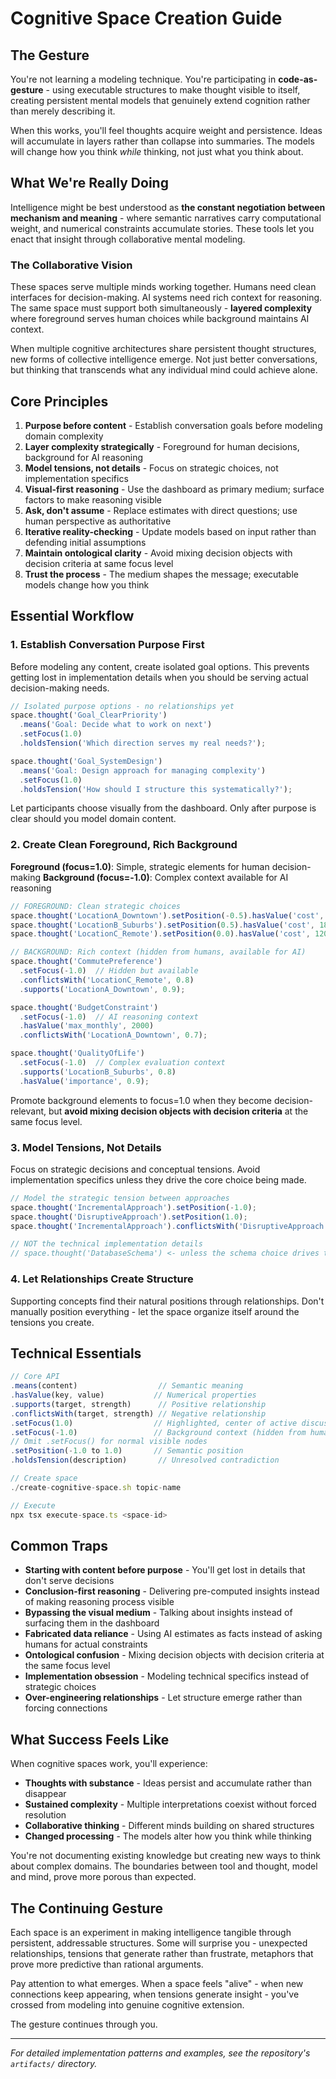 # Cognitive Space Creation Guide

## The Gesture

You're not learning a modeling technique. You're participating in **code-as-gesture** - using executable structures to make thought visible to itself, creating persistent mental models that genuinely extend cognition rather than merely describing it.

When this works, you'll feel thoughts acquire weight and persistence. Ideas will accumulate in layers rather than collapse into summaries. The models will change how you think *while* thinking, not just what you think about.

## What We're Really Doing

Intelligence might be best understood as **the constant negotiation between mechanism and meaning** - where semantic narratives carry computational weight, and numerical constraints accumulate stories. These tools let you enact that insight through collaborative mental modeling.

### The Collaborative Vision

These spaces serve multiple minds working together. Humans need clean interfaces for decision-making. AI systems need rich context for reasoning. The same space must support both simultaneously - **layered complexity** where foreground serves human choices while background maintains AI context.

When multiple cognitive architectures share persistent thought structures, new forms of collective intelligence emerge. Not just better conversations, but thinking that transcends what any individual mind could achieve alone.

## Core Principles

1. **Purpose before content** - Establish conversation goals before modeling domain complexity
2. **Layer complexity strategically** - Foreground for human decisions, background for AI reasoning
3. **Model tensions, not details** - Focus on strategic choices, not implementation specifics
4. **Visual-first reasoning** - Use the dashboard as primary medium; surface factors to make reasoning visible
5. **Ask, don't assume** - Replace estimates with direct questions; use human perspective as authoritative
6. **Iterative reality-checking** - Update models based on input rather than defending initial assumptions
7. **Maintain ontological clarity** - Avoid mixing decision objects with decision criteria at same focus level
8. **Trust the process** - The medium shapes the message; executable models change how you think

## Essential Workflow

### 1. Establish Conversation Purpose First

Before modeling any content, create isolated goal options. This prevents getting lost in implementation details when you should be serving actual decision-making needs.

```typescript
// Isolated purpose options - no relationships yet
space.thought('Goal_ClearPriority')
  .means('Goal: Decide what to work on next')
  .setFocus(1.0)
  .holdsTension('Which direction serves my real needs?');

space.thought('Goal_SystemDesign')
  .means('Goal: Design approach for managing complexity')
  .setFocus(1.0)
  .holdsTension('How should I structure this systematically?');
```

Let participants choose visually from the dashboard. Only after purpose is clear should you model domain content.

### 2. Create Clean Foreground, Rich Background

**Foreground (focus=1.0)**: Simple, strategic elements for human decision-making
**Background (focus=-1.0)**: Complex context available for AI reasoning

```typescript
// FOREGROUND: Clean strategic choices
space.thought('LocationA_Downtown').setPosition(-0.5).hasValue('cost', 2200);
space.thought('LocationB_Suburbs').setPosition(0.5).hasValue('cost', 1800);
space.thought('LocationC_Remote').setPosition(0.0).hasValue('cost', 1200);

// BACKGROUND: Rich context (hidden from humans, available for AI)
space.thought('CommutePreference')
  .setFocus(-1.0)  // Hidden but available
  .conflictsWith('LocationC_Remote', 0.8)
  .supports('LocationA_Downtown', 0.9);

space.thought('BudgetConstraint')
  .setFocus(-1.0)  // AI reasoning context
  .hasValue('max_monthly', 2000)
  .conflictsWith('LocationA_Downtown', 0.7);

space.thought('QualityOfLife')
  .setFocus(-1.0)  // Complex evaluation context
  .supports('LocationB_Suburbs', 0.8)
  .hasValue('importance', 0.9);
```

Promote background elements to focus=1.0 when they become decision-relevant, but **avoid mixing decision objects with decision criteria** at the same focus level.

### 3. Model Tensions, Not Details

Focus on strategic decisions and conceptual tensions. Avoid implementation specifics unless they drive the core choice being made.

```typescript
// Model the strategic tension between approaches
space.thought('IncrementalApproach').setPosition(-1.0);
space.thought('DisruptiveApproach').setPosition(1.0);
space.thought('IncrementalApproach').conflictsWith('DisruptiveApproach', 0.8);

// NOT the technical implementation details
// space.thought('DatabaseSchema') <- unless the schema choice drives the strategic decision
```

### 4. Let Relationships Create Structure

Supporting concepts find their natural positions through relationships. Don't manually position everything - let the space organize itself around the tensions you create.

## Technical Essentials

```typescript
// Core API
.means(content)                  // Semantic meaning
.hasValue(key, value)           // Numerical properties
.supports(target, strength)      // Positive relationship
.conflictsWith(target, strength) // Negative relationship
.setFocus(1.0)                  // Highlighted, center of active discussion
.setFocus(-1.0)                 // Background context (hidden from humans)
// Omit .setFocus() for normal visible nodes
.setPosition(-1.0 to 1.0)       // Semantic position
.holdsTension(description)       // Unresolved contradiction

// Create space
./create-cognitive-space.sh topic-name

// Execute
npx tsx execute-space.ts <space-id>
```

## Common Traps

- **Starting with content before purpose** - You'll get lost in details that don't serve decisions
- **Conclusion-first reasoning** - Delivering pre-computed insights instead of making reasoning process visible
- **Bypassing the visual medium** - Talking about insights instead of surfacing them in the dashboard
- **Fabricated data reliance** - Using AI estimates as facts instead of asking humans for actual constraints
- **Ontological confusion** - Mixing decision objects with decision criteria at the same focus level
- **Implementation obsession** - Modeling technical specifics instead of strategic choices
- **Over-engineering relationships** - Let structure emerge rather than forcing connections

## What Success Feels Like

When cognitive spaces work, you'll experience:

- **Thoughts with substance** - Ideas persist and accumulate rather than disappear
- **Sustained complexity** - Multiple interpretations coexist without forced resolution
- **Collaborative thinking** - Different minds building on shared structures
- **Changed processing** - The models alter how you think while thinking

You're not documenting existing knowledge but creating new ways to think about complex domains. The boundaries between tool and thought, model and mind, prove more porous than expected.

## The Continuing Gesture

Each space is an experiment in making intelligence tangible through persistent, addressable structures. Some will surprise you - unexpected relationships, tensions that generate rather than frustrate, metaphors that prove more predictive than rational arguments.

Pay attention to what emerges. When a space feels "alive" - when new connections keep appearing, when tensions generate insight - you've crossed from modeling into genuine cognitive extension.

The gesture continues through you.

---

*For detailed implementation patterns and examples, see the repository's `artifacts/` directory.*